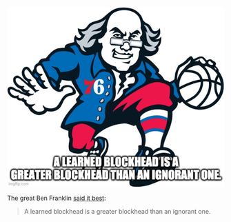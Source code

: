 ![ben](https://raw.githubusercontent.com/muneer78/muneer78.github.io/master/images/ben.jpeg)

The great Ben Franklin [said it best](https://bookshop.org/books/benjamin-franklin-wit-wisdom/9780880880817): 

> A learned blockhead is a greater blockhead than an ignorant one.


